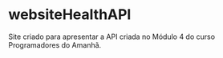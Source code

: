 # websiteHealthAPI
Site criado para apresentar a API criada no Módulo 4 do curso Programadores do Amanhã.
